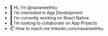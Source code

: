 - 👋 Hi, I’m @navaneethku
- 👀 I’m interested in App Development
- 🌱 I’m currently working on React Native
- 💞️ I’m looking to collaborate on App Projects
- 📫 How to reach me linkedin.com/navaneethku

<!---
navaneethku/navaneethku is a ✨ special ✨ repository because its `README.md` (this file) appears on your GitHub profile.
You can click the Preview link to take a look at your changes.
--->
